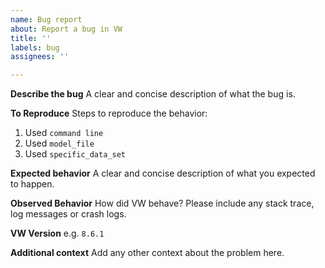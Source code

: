 ```yaml
---
name: Bug report
about: Report a bug in VW
title: ''
labels: bug
assignees: ''

---
```


**Describe the bug**
A clear and concise description of what the bug is.

**To Reproduce**
Steps to reproduce the behavior:
1. Used `command line`
2. Used `model_file`
3. Used `specific_data_set`

**Expected behavior**
A clear and concise description of what you expected to happen.

**Observed Behavior**
How did VW behave? Please include any stack trace, log messages or crash logs.

**VW Version**
e.g. `8.6.1`

**Additional context**
Add any other context about the problem here.
